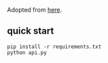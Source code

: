 Adopted from [here](https://medium.com/rahasak/build-rag-application-using-a-llm-running-on-local-computer-with-ollama-and-llamaindex-97703153db20).

## quick start

```
pip install -r requirements.txt
python api.py
```
